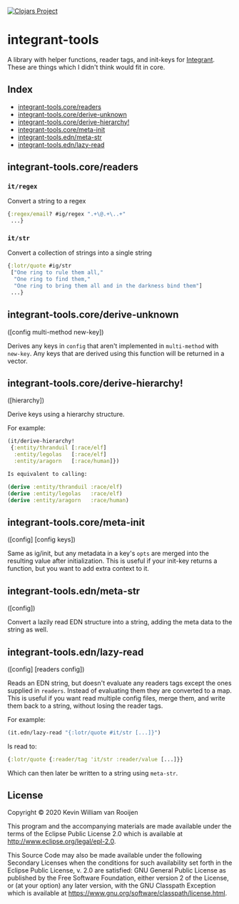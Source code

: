 [![Clojars Project](https://img.shields.io/clojars/v/integrant-tools.svg)](https://clojars.org/integrant-tools)

# integrant-tools

A library with helper functions, reader tags, and init-keys for
[Integrant](https://github.com/weavejester/integrant). These are things which I
didn't think would fit in core.

## Index

+ [integrant-tools.core/readers](#integrant-toolscorereaders)
+ [integrant-tools.core/derive-unknown](#integrant-toolscorederive-unknown)
+ [integrant-tools.core/derive-hierarchy!](#integrant-toolscorederive-hierarchy!)
+ [integrant-tools.core/meta-init](#integrant-toolscoremeta-init)
+ [integrant-tools.edn/meta-str](#integrant-toolsednmeta-str)
+ [integrant-tools.edn/lazy-read](#integrant-toolsedn/lazy-read)

## integrant-tools.core/readers


### `it/regex`
  Convert a string to a regex

```clojure
{:regex/email? #ig/regex ".+\@.+\..+"
 ...}
```

### `it/str`
  Convert a collection of strings into a single string

```clojure
{:lotr/quote #ig/str
 ["One ring to rule them all,"
  "One ring to find them,"
  "One ring to bring them all and in the darkness bind them"]
 ...}
```

## integrant-tools.core/derive-unknown

([config multi-method new-key])

  Derives any keys in `config` that aren't implemented in `multi-method` with
  `new-key`. Any keys that are derived using this function will be returned in
  a vector.


## integrant-tools.core/derive-hierarchy!
([hierarchy])

  Derive keys using a hierarchy structure.

  For example:

  ```clojure
  (it/derive-hierarchy!
   {:entity/thranduil [:race/elf]
    :entity/legolas   [:race/elf]
    :entity/aragorn   [:race/human]})

  Is equivalent to calling:

  (derive :entity/thranduil :race/elf)
  (derive :entity/legolas   :race/elf)
  (derive :entity/aragorn   :race/human)
  ```


## integrant-tools.core/meta-init
([config] [config keys])

  Same as ig/init, but any metadata in a key's `opts` are merged into the
  resulting value after initialization. This is useful if your init-key returns
  a function, but you want to add extra context to it.

## integrant-tools.edn/meta-str
([config])

  Convert a lazily read EDN structure into a string, adding the meta data to
  the string as well.

## integrant-tools.edn/lazy-read
([config] [readers config])

  Reads an EDN string, but doesn't evaluate any readers tags except the ones
  supplied in `readers`. Instead of evaluating them they are converted to a map.
  This is useful if you want read multiple config files, merge them, and write
  them back to a string, without losing the reader tags.

  For example:

  ```clojure
  (it.edn/lazy-read "{:lotr/quote #it/str [...]}")
  ```
  Is read to:

  ```clojure
  {:lotr/quote {:reader/tag 'it/str :reader/value [...]}}
  ```

  Which can then later be written to a string using `meta-str`.

## License

Copyright © 2020 Kevin William van Rooijen

This program and the accompanying materials are made available under the
terms of the Eclipse Public License 2.0 which is available at
http://www.eclipse.org/legal/epl-2.0.

This Source Code may also be made available under the following Secondary
Licenses when the conditions for such availability set forth in the Eclipse
Public License, v. 2.0 are satisfied: GNU General Public License as published by
the Free Software Foundation, either version 2 of the License, or (at your
option) any later version, with the GNU Classpath Exception which is available
at https://www.gnu.org/software/classpath/license.html.
